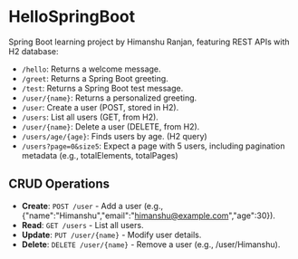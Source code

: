 # HelloSpringBoot
Spring Boot learning project by Himanshu Ranjan, featuring REST APIs with H2 database:
- `/hello`: Returns a welcome message.
- `/greet`: Returns a Spring Boot greeting.
- `/test`: Returns a Spring Boot test message.
- `/user/{name}`: Returns a personalized greeting.
- `/user`: Create a user (POST, stored in H2).
- `/users`: List all users (GET, from H2).
- `/user/{name}`: Delete a user (DELETE, from H2).
- `/users/age/{age}`: Finds users by age. (H2 query)
- `/users?page=0&size5`: Expect a page with 5 users, including pagination metadata (e.g., totalElements, totalPages)

## CRUD Operations
- **Create**: `POST /user` - Add a user (e.g., {"name":"Himanshu","email":"himanshu@example.com","age":30}).
- **Read**: `GET /users` - List all users.
- **Update**: `PUT /user/{name}` - Modify user details.
- **Delete**: `DELETE /user/{name}` - Remove a user (e.g., /user/Himanshu).